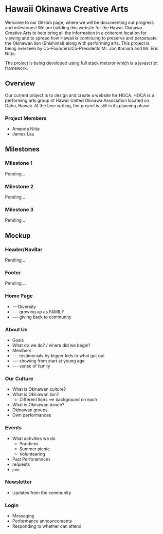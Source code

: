 # Hawaii Okinawa Creative Arts
Welcome to our GitHub page, where we will be documenting our progress and milestones! We are building this website for the Hawaii Okinawa Creative Arts to help bring all the information in a coherent location for viewing and to spread how Hawaii is continuing to preserve and perpetuate the Okinawan lion (Shishimai) along with performing arts. This project is being overseen by Co-Founders/Co-Presidents Mr. Jon Itomura and Mr. Eric Nitta. 

The project is being developed using full stack meteror which is a javascript framework. 

## Overview
Our current project is to design and create a website for HOCA. HOCA is a performing arts group of Hawaii United Okinawa Association located on Oahu, Hawaii. At the time writing, the project is still in its planning phase.

### Project Members
- Amanda Nitta
- James Lau

## Milestones

### Milestone 1
Pending...

### Milestone 2
Pending...

### Milestone 3
Pending...

## Mockup

### Header/NavBar
Pending...

### Footer
Pending...

### Home Page
- ---Diversity
- --- growing up as FAMILY
- --- giving back to community

### About Us 
- Goals
- What do we do? / where did we begin? 
- Members
- --- testimonials by bigger kids to what got out
- --- showing from start at young age
- --- sense of family

### Our Culture
- What is Okinawan culture?
- What is Okinawan lion?
  - Different lions ==> background on each
- What is Okinawan dance?
- Okinawan groups 
- Own performances

### Events
- What activities we do 
  - Practices
  - Summer picnic 
  - Volunteering
- Past Perforamnces 
- requests 
- join

### Newsletter
- Updates from the community

### Login
- Messaging
- Performance announcements
- Responding to whether can attend 
